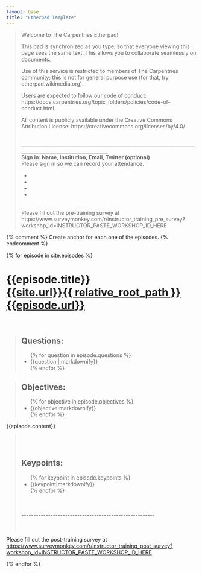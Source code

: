 ```yaml
---
layout: base
title: "Etherpad Template"
---
```

<blockquote>
<p>Welcome to The Carpentries Etherpad!</p>

<p>This pad is synchronized as you type, so that everyone viewing this page sees the same text. This allows you to collaborate seamlessly on documents.</p>

<p>Use of this service is restricted to members of The Carpentries community; this is not for general purpose use (for that, try etherpad.wikimedia.org).</p>

<p>Users are expected to follow our code of conduct: https://docs.carpentries.org/topic_folders/policies/code-of-conduct.html</p>

<p>All content is publicly available under the Creative Commons Attribution License: https://creativecommons.org/licenses/by/4.0/</p>
<br/> ____________________________________________________________________________________________________________
<br/>
<b>Sign in: Name, Institution, Email, Twitter (optional)</b><br/>
Please sign in so we can record your attendance.<br/>
<ul>
  <li>&nbsp;</li>
  <li>&nbsp;</li>
  <li>&nbsp;</li>
  <li>&nbsp;</li>
</ul>
<br/>
Please fill out the pre-training survey at https://www.surveymonkey.com/r/instructor_training_pre_survey?workshop_id=INSTRUCTOR_PASTE_WORKSHOP_ID_HERE
 
</blockquote> 




{% comment %}
Create anchor for each one of the episodes.
{% endcomment %}

{% for episode in site.episodes %}
<h1>{{episode.title}} <br/><a href="{{site.url}}{{ relative_root_path }}{{episode.url}}">{{site.url}}{{ relative_root_path }}{{episode.url}}</a></h1>

<br/>
<blockquote>
<h2>Questions:</h2>
<ul>
{% for question in episode.questions %}
<li>{{question | markdownify}}</li>
{% endfor %}
</ul>
</blockquote>

<blockquote>
<h2>Objectives:</h2>
<ul>
{% for objective in episode.objectives %}
<li>{{objective|markdownify}}</li>
{% endfor %}
</ul>
</blockquote>



{{episode.content}}

<blockquote>
  <br/><br/>
<h2>Keypoints:</h2>
<ul>
{% for keypoint in episode.keypoints %}
<li>{{keypoint|markdownify}}</li>
{% endfor %}
</ul>
<br/><br/>
-------------------------------------------------------<br/><br/><br/>

</blockquote>


Please fill out the post-training survey at https://www.surveymonkey.com/r/instructor_training_post_survey?workshop_id=INSTRUCTOR_PASTE_WORKSHOP_ID_HERE

{% endfor %}



<script>  window.onload = function() {

// Find headers (h1..3), and add physical linebreaks around them, while trying to minimise the appearance of physical linebreaks, so that they render in the degraded html of etherpad. 

$( "h1, h2, h3" ).not("blockquote h2").before("<br style='line-height:0px'/><br/>").after("<br/>");

// Also wrap headers in bold, as headers do not transfer over to the etherpad.
$( "h1, h2, h3" ).not("blockquote h2").wrap("<b>");

// We want to differentiate level 2 and level 3 headers, so I'm progressively adding styling to them, while retaining the bold.
$("h2").wrap("<i>");
$("h3").wrap("<u>");


// //Also need to kill images. Not sure we need to keep images in blockquotes, but eh, might be useful some day if we print it off or something.
// //https://stackoverflow.com/a/19073240/263449


$("img").each(function(){
	$(this).parent().replaceWith("<blockquote><p>Image: "+$(this).prop('alt')+" "+$(this).prop('src')+"</p></blockquote>")
})


// Remove all paragraph text which exists outside of a blockquote
$( "p").not('blockquote p').remove();

// Also remove all unordered lists.
$( "ul").not('blockquote ul').remove();

// Can't forget ordered lists.
$( "ol").not('blockquote ol').remove();

// The navbar presents copying problems, so we need to clear that as well
$(".navbar").remove();

// Code should also not be copied over to the etherpad. Code is indicated by the .source class on divs, rather than as a blockquote
$( "div.source").not('blockquote div.source').remove();

// Other divs need to be removed too
$( "[class^=highlight]").not('blockquote [class^=highlight]').remove();




//Take all ordered lists and turn them into unordered lists, because ordered lists don't transfer well into the etherpad.
//https://stackoverflow.com/a/12679823/263449
$($('ol').get().reverse()).each(function(){
  $(this).replaceWith($('<ul>'+$(this).html()+'</ul>'))
})


//Remove all solutions from the text
$("blockquote.solution").remove();


// I wanted to keep challenges, callouts, and discussion blocks. However, the icons don't transfer, so I need to add the calling-out word (exercise, etc) to the header (and then render the header as an h2) so that there is appropriate formatting transfered to the etherpad, and that each of these has a useful label in the text-only zone.
$("blockquote.challenge h2").each(function(){
  var oldtext = $(this).text();
  $(this).text("Exercise: "+oldtext).before("<br/><br/>").wrap("<b>").wrap("<i>");
});
$("blockquote.callout h2").each(function(){
  var oldtext = $(this).text();
  $(this).text("Callout: "+oldtext).before("<br/><br/>").wrap("<b>").wrap("<i>");
  
});
$("blockquote.discussion h2").each(function(){
  var oldtext = $(this).text();
  $(this).text("Discussion: "+oldtext).before("<br/><br/>").wrap("<b>").wrap("<i>");
  
});


//Once we've cleaned out things, we need to unblockquote everything for best pasting.
//https://stackoverflow.com/a/17872365/263449
$("blockquote").contents().unwrap();


//remove all non-essential formatting.
$("[class]").removeClass();
$("*").removeAttr('id');

// //This is just a check for me to make sure that execution has proceeded this far and I haven't messed something fundamental up.
// //console.log("hi");


  }

</script>